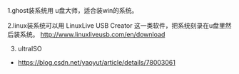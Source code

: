 1.ghost装系统用 u盘大师，适合装win的系统。

2.linux装系统可以用 LinuxLive USB Creator 这一类软件，把系统刻录在u盘里然后装系统。 http://www.linuxliveusb.com/en/download

3. ultraISO
* https://blog.csdn.net/yaoyut/article/details/78003061
